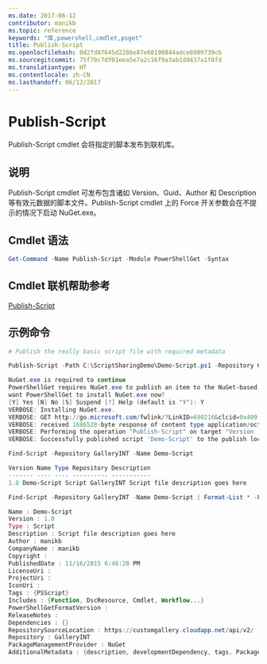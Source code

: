 ```yaml
---
ms.date: 2017-06-12
contributor: manikb
ms.topic: reference
keywords: "库,powershell,cmdlet,psget"
title: Publish-Script
ms.openlocfilehash: 0d2fd87645d2286e87e68198844adce8909739cb
ms.sourcegitcommit: 75f70c7df01eea5e7a2c16f9a3ab1dd437a1f8fd
ms.translationtype: HT
ms.contentlocale: zh-CN
ms.lasthandoff: 06/12/2017
---
```

# <a name="publish-script"></a>Publish-Script

Publish-Script cmdlet 会将指定的脚本发布到联机库。

## <a name="description"></a>说明

Publish-Script cmdlet 可发布包含诸如 Version、Guid、Author 和 Description 等有效元数据的脚本文件。Publish-Script cmdlet 上的 Force 开关参数会在不提示的情况下启动 NuGet.exe。

## <a name="cmdlet-syntax"></a>Cmdlet 语法

```powershell
Get-Command -Name Publish-Script -Module PowerShellGet -Syntax
```

## <a name="cmdlet-online-help-reference"></a>Cmdlet 联机帮助参考

[Publish-Script](http://go.microsoft.com/fwlink/?LinkId=619788)

## <a name="example-commands"></a>示例命令

```powershell
# Publish the really basic script file with required metadata

Publish-Script -Path C:\ScriptSharingDemo\Demo-Script.ps1 -Repository GalleryINT -NuGetApiKey cad91af7-a49c-4026-9570-a4c16564e785 -Verbose

NuGet.exe is required to continue
PowerShellGet requires NuGet.exe to publish an item to the NuGet-based repositories. NuGet.exe must be available under one of the paths specified in PATH environment variable value. Do you
want PowerShellGet to install NuGet.exe now?
[Y] Yes [N] No [S] Suspend [?] Help (default is "Y"): Y
VERBOSE: Installing NuGet.exe.
VERBOSE: GET http://go.microsoft.com/fwlink/?LinkID=690216&clcid=0x409 with 0-byte payload
VERBOSE: received 1686528-byte response of content type application/octet-stream
VERBOSE: Performing the operation "Publish-Script" on target "Version '1.0' of script 'Demo-Script'".
VERBOSE: Successfully published script 'Demo-Script' to the publish location 'https://customgallery.cloudapp.net/api/v2/package/'. Please allow few minutes for 'Demo-Script' to show up in the search results.

Find-Script -Repository GalleryINT -Name Demo-Script

Version Name Type Repository Description
------- ---- ---- ---------- -----------
1.0 Demo-Script Script GalleryINT Script file description goes here

Find-Script -Repository GalleryINT -Name Demo-Script | Format-List * -Force

Name : Demo-Script
Version : 1.0
Type : Script
Description : Script file description goes here
Author : manikb
CompanyName : manikb
Copyright :
PublishedDate : 11/16/2015 6:46:28 PM
LicenseUri :
ProjectUri :
IconUri :
Tags : {PSScript}
Includes : {Function, DscResource, Cmdlet, Workflow...}
PowerShellGetFormatVersion :
ReleaseNotes :
Dependencies : {}
RepositorySourceLocation : https://customgallery.cloudapp.net/api/v2/
Repository : GalleryINT
PackageManagementProvider : NuGet
AdditionalMetadata : {description, developmentDependency, tags, PackageManagementProvider...}

```

